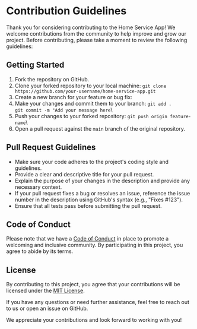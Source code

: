 # Contribution Guidelines

Thank you for considering contributing to the Home Service App! We welcome contributions from the community to help improve and grow our project. Before contributing, please take a moment to review the following guidelines:

## Getting Started

1. Fork the repository on GitHub.
2. Clone your forked repository to your local machine:
  ```git clone https://github.com/your-username/home-service-app.git```
3. Create a new branch for your feature or bug fix:
4. Make your changes and commit them to your branch:
```git add .```\
```git commit -m "Add your message here```\
5. Push your changes to your forked repository:
```git push origin feature-name```\
6. Open a pull request against the `main` branch of the original repository.

## Pull Request Guidelines

- Make sure your code adheres to the project's coding style and guidelines.
- Provide a clear and descriptive title for your pull request.
- Explain the purpose of your changes in the description and provide any necessary context.
- If your pull request fixes a bug or resolves an issue, reference the issue number in the description using GitHub's syntax (e.g., "Fixes #123").
- Ensure that all tests pass before submitting the pull request.

## Code of Conduct

Please note that we have a [Code of Conduct](CODE_OF_CONDUCT.md) in place to promote a welcoming and inclusive community. By participating in this project, you agree to abide by its terms.

## License

By contributing to this project, you agree that your contributions will be licensed under the [MIT License](LICENSE).

If you have any questions or need further assistance, feel free to reach out to us or open an issue on GitHub.

We appreciate your contributions and look forward to working with you!

